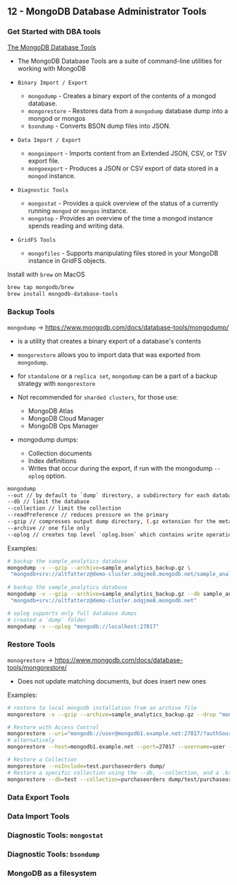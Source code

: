 ## 12 - MongoDB Database Administrator Tools

### Get Started with DBA tools

[The MongoDB Database Tools](https://www.mongodb.com/docs/database-tools/)

- The MongoDB Database Tools are a suite of command-line utilities for working with MongoDB

- `Binary Import / Export`
    - `mongodump` - Creates a binary export of the contents of a mongod database.
    - `mongorestore` - Restores data from a `mongodump` database dump into a mongod or mongos
    - `bsondump` - Converts BSON dump files into JSON.
- `Data Import / Export`
    - `mongoimport` - Imports content from an Extended JSON, CSV, or TSV export file.
    - `mongoexport` - Produces a JSON or CSV export of data stored in a `mongod` instance.
- `Diagnostic Tools`
    - `mongostat` - Provides a quick overview of the status of a currently running `mongod` or `mongos` instance.
    - `mongotop` - Provides an overview of the time a mongod instance spends reading and writing data.
- `GridFS Tools`
    - `mongofiles` - Supports manipulating files stored in your MongoDB instance in GridFS objects.

Install with `brew` on MacOS

```bash
brew tap mongodb/brew
brew install mongodb-database-tools
```

### Backup Tools

`mongodump` -> https://www.mongodb.com/docs/database-tools/mongodump/

- is a utility that creates a binary export of a database's contents
- `mongorestore` allows you to import data that was exported from `mongodump`.
- for `standalone` or a `replica set`, `mongodump` can be a part of a backup strategy with `mongorestore`
- Not recommended for `sharded clusters`, for those use:
  - MongoDB Atlas
  - MongoDB Cloud Manager
  - MongoDB Ops Manager
  
- mongodump dumps:
  - Collection documents
  - Index definitions
  - Writes that occur during the export, if run with the mongodump `--oplog` option.

```bash
mongodump
--out // by default to `dump` directory, a subdirectory for each database
--db // limit the database 
--collection // limit the collection
--readPreference // reduces pressure on the primary
--gzip // compresses output dump directory, (.gz extension for the metadata json and bson files)
--archive // one file only 
--oplog // creates top level `oplog.bson` which contains write operations that occur during the `mongodump` run.
```

Examples:

```bash
# backup the sample_analytics database
mongodump -v --gzip --archive=sample_analytics_backup.gz \
 "mongodb+srv://altfatterz@demo-cluster.odqjme8.mongodb.net/sample_analytics"
 
# backup the sample_analytics database 
mongodump -v --gzip --archive=sample_analytics_backup.gz --db sample_analytics \
 "mongodb+srv://altfatterz@demo-cluster.odqjme8.mongodb.net"

# oplog supports only full database dumps
# created a `dump` folder
mongodump -v --oplog "mongodb://localhost:27017"  
```

### Restore Tools

`monogrestore` -> https://www.mongodb.com/docs/database-tools/mongorestore/

- Does not update matching documents, but does insert new ones

Examples:

```bash
# restore to local mongodb installation from an archive file
mongorestore -v --gzip --archive=sample_analytics_backup.gz --drop "mongodb://localhost:27017"

# Restore with Access Control
mongorestore --uri="mongodb://user@mongodb1.example.net:27017/?authSource=admin" /opt/backup/mongodump-2011-10-24
# alternatively
mongorestore --host=mongodb1.example.net --port=27017 --username=user --authenticationDatabase=admin /opt/backup/mongodump-2011-10-24

# Restore a Collection
mongorestore --nsInclude=test.purchaseorders dump/
# Restore a specific collection using the --db, --collection, and a .bson file
mongorestore --db=test --collection=purchaseorders dump/test/purchaseorders.bson
```

### Data Export Tools

### Data Import Tools

### Diagnostic Tools: `mongostat`

### Diagnostic Tools: `bsondump`

### MongoDB as a filesystem

